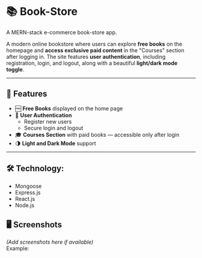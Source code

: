 # 📚 Book-Store

A MERN-stack e-commerce book-store app.

A modern online bookstore where users can explore **free books** on the homepage and **access exclusive paid content** in the "Courses" section after logging in. The site features **user authentication**,
including registration, login, and logout, along with a beautiful **light/dark mode toggle**.

---

## 🚀 Features

- 🆓 **Free Books** displayed on the home page
- 🔐 **User Authentication**
  - Register new users
  - Secure login and logout
- 🎓 **Courses Section** with paid books — accessible only after login
- 🌗 **Light and Dark Mode** support

---
##  🛠️ Technology:
- Mongoose
- Express.js
- React.js
- Node.js
  
## 🖥️ Screenshots

*(Add screenshots here if available)*  
Example:
